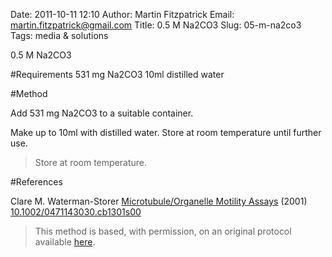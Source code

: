 Date: 2011-10-11 12:10
Author: Martin Fitzpatrick
Email: martin.fitzpatrick@gmail.com
Title: 0.5 M Na2CO3
Slug: 05-m-na2co3
Tags: media &amp; solutions

0.5 M Na2CO3





#Requirements
531 mg Na2CO3
10ml distilled water

#Method

Add 531 mg Na2CO3 to a suitable container. 



Make up to 10ml with distilled water. Store at room temperature until further use.


>Store at room temperature.




#References


Clare M. Waterman-Storer [Microtubule/Organelle Motility Assays](http://dx.doi.org/10.1002/0471143030.cb1301s00)  (2001)
[10.1002/0471143030.cb1301s00](http://dx.doi.org/10.1002/0471143030.cb1301s00)





>This method is based, with permission, on an original protocol available [here](doi:10.1002/0471143030.cb1301s00).

